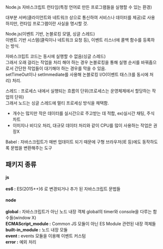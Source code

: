 Node.js 자바스크립트 런타임(특정 언어로 만든 프로그램들을 실행할 수 있는 환경)<br>

대부분 서버(클라이언트와 네트워크 상으로 통신하여 서비스나 데이터를 제공)로 사용하지만, 런타임 프로그램이란 사실을 명시할 것.<br>

Node.js(이벤트 기반, 논블로킹 모델, 싱글 스레드)<br>
이벤트 기반 시스템(클릭이나 네트워크 요청 등), 이벤트 리스너에 콜백 함수를 등록하는 방식.<br>

자바스크립트 코드는 동시에 실행할 수 없음(싱글 스레드)<br>
그래서 오래 걸리는 작업을 처리 해야 하는 경우 논블로킹을 통해 실행 순서를 바꿔줌으로서 간단한 작업들이 대기해야 하는 경우를 막을 수 있음.<br>
setTimeOut이나 setImmediate를 사용해 논블로킹 I/O(이벤트 태스크를 동시에 처리) 처리.<br>

스레드 : 프로세스 내에서 실행되는 흐름의 단위(프로세스는 운영체제에서 할당하는 작업의 단위)<br>
그래서 노드는 싱글 스레드에 멀티 프로세싱 방식을 채택함.<br>
- 개수는 많지만 작은 데이터를 실시간으로 주고받는 데 적합, ex)실시간 채팅, 주식 차트
- 이미지나 비디오 처리, 대규모 데이터 처리와 같이 CPU를 많이 사용하는 작업은 권장X

Babel : 자바스크립트가 매번 업데이트 되기 때문에 구형 브라우저(IE 등)에도 동작하도록 문법을 변환해주는 도구<br>

## 패키지 종류

#### js
<b>es6 :</b> ES(2015++)6 로 변경되거나 추가 된 자바스크립트 문법들<br>

#### node 
<b>global :</b> 자바스크립트가 아닌 노드 내장 객체 global의 timer와 console을 다루는 함수들(window X)<br>
<b>ECMAScript_module :</b> Common JS 모듈이 아닌 ES Module 관련된 내장 객체들<br>
<b>built-in_module :</b> 노드 내장 모듈<br>
<b>event :</b> events 모듈을 이용해 이벤트 커스텀<br>
<b>error :</b> 예외 처리<br>